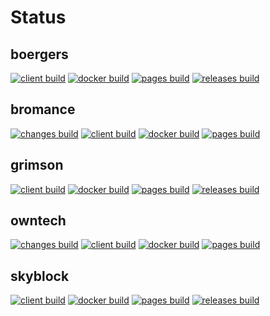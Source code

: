 # Status

## boergers
[![client build](https://github.com/crafthippie/boergers/actions/workflows/client.yml/badge.svg)](https://github.com/crafthippie/boergers/actions/workflows/client.yml) [![docker build](https://github.com/crafthippie/boergers/actions/workflows/docker.yml/badge.svg)](https://github.com/crafthippie/boergers/actions/workflows/docker.yml) [![pages build](https://github.com/crafthippie/boergers/actions/workflows/pages.yml/badge.svg)](https://github.com/crafthippie/boergers/actions/workflows/pages.yml) [![releases build](https://github.com/crafthippie/boergers/actions/workflows/releases.yml/badge.svg)](https://github.com/crafthippie/boergers/actions/workflows/releases.yml)

## bromance
[![changes build](https://github.com/crafthippie/bromance/actions/workflows/changes.yml/badge.svg)](https://github.com/crafthippie/bromance/actions/workflows/changes.yml) [![client build](https://github.com/crafthippie/bromance/actions/workflows/client.yml/badge.svg)](https://github.com/crafthippie/bromance/actions/workflows/client.yml) [![docker build](https://github.com/crafthippie/bromance/actions/workflows/docker.yml/badge.svg)](https://github.com/crafthippie/bromance/actions/workflows/docker.yml) [![pages build](https://github.com/crafthippie/bromance/actions/workflows/pages.yml/badge.svg)](https://github.com/crafthippie/bromance/actions/workflows/pages.yml)

## grimson
[![client build](https://github.com/crafthippie/grimson/actions/workflows/client.yml/badge.svg)](https://github.com/crafthippie/grimson/actions/workflows/client.yml) [![docker build](https://github.com/crafthippie/grimson/actions/workflows/docker.yml/badge.svg)](https://github.com/crafthippie/grimson/actions/workflows/docker.yml) [![pages build](https://github.com/crafthippie/grimson/actions/workflows/pages.yml/badge.svg)](https://github.com/crafthippie/grimson/actions/workflows/pages.yml) [![releases build](https://github.com/crafthippie/grimson/actions/workflows/releases.yml/badge.svg)](https://github.com/crafthippie/grimson/actions/workflows/releases.yml)

## owntech
[![changes build](https://github.com/crafthippie/owntech/actions/workflows/changes.yml/badge.svg)](https://github.com/crafthippie/owntech/actions/workflows/changes.yml) [![client build](https://github.com/crafthippie/owntech/actions/workflows/client.yml/badge.svg)](https://github.com/crafthippie/owntech/actions/workflows/client.yml) [![docker build](https://github.com/crafthippie/owntech/actions/workflows/docker.yml/badge.svg)](https://github.com/crafthippie/owntech/actions/workflows/docker.yml) [![pages build](https://github.com/crafthippie/owntech/actions/workflows/pages.yml/badge.svg)](https://github.com/crafthippie/owntech/actions/workflows/pages.yml)

## skyblock
[![client build](https://github.com/crafthippie/skyblock/actions/workflows/client.yml/badge.svg)](https://github.com/crafthippie/skyblock/actions/workflows/client.yml) [![docker build](https://github.com/crafthippie/skyblock/actions/workflows/docker.yml/badge.svg)](https://github.com/crafthippie/skyblock/actions/workflows/docker.yml) [![pages build](https://github.com/crafthippie/skyblock/actions/workflows/pages.yml/badge.svg)](https://github.com/crafthippie/skyblock/actions/workflows/pages.yml) [![releases build](https://github.com/crafthippie/skyblock/actions/workflows/releases.yml/badge.svg)](https://github.com/crafthippie/skyblock/actions/workflows/releases.yml)
